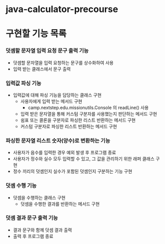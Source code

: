 # java-calculator-precourse

# 구현할 기능 목록

### 덧셈할 문자열 입력 요청 문구 출력 기능
- 덧셈할 문자열을 입력 요청하는 문구를 상수화하여 사용
- 입력 받는 클래스에서 문구 출력

### 입력값 파싱 기능
- 입력값에 대해 파싱 기능을 담당하는 클래스 구현
    - 사용자에게 입력 받는 메서드 구현
        - camp.nextstep.edu.missionutils.Console 의 readLine() 사용
    - 입력 받은 문자열을 통해 커스텀 구분자를 사용했는지 판단하는 메서드 구현
    - 쉼표 또는 콜론을 구분자로 파싱한 리스트 반환하는 메서드 구현
    - 커스텀 구분자로 파싱한 리스트 반환하는 메서드 구현

### 파싱한 문자열 리스트 숫자(양수)로 변환하는 기능
- 사용자가 음수를 입력한 경우 예외 발생 후 프로그램 종료
- 사용자가 정수와 실수 모두 입력할 수 있고, 그 값을 관리하기 위한 래퍼 클래스 구현
- 정수 끼리의 덧셈인지 실수가 포함된 덧셈인지 구분하는 기능 구현

### 덧셈 수행 기능
- 덧셈을 수행하는 클래스 구현
    - 덧셈을 수행한 결과를 반환하는 메서드 구현

### 덧셈 결과 문구 출력 기능
- 결과 문구와 함께 덧셈 결과 출력
- 출력 후 프로그램 종료
